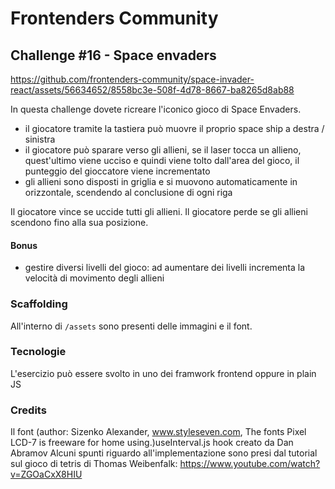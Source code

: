 # Frontenders Community

## Challenge #16 - Space envaders

https://github.com/frontenders-community/space-invader-react/assets/56634652/8558bc3e-508f-4d78-8667-ba8265d8ab88

In questa challenge dovete ricreare l'iconico gioco di Space Envaders.
- il giocatore tramite la tastiera può muovre il proprio space ship a destra / sinistra
- il giocatore può sparare verso gli allieni, se il laser tocca un allieno, quest'ultimo viene ucciso e quindi viene tolto dall'area del gioco, il punteggio del gioccatore viene incrementato
- gli allieni sono disposti in griglia e si muovono automaticamente in orizzontale, scendendo al conclusione di ogni riga  

Il giocatore vince se uccide tutti gli allieni. 
Il giocatore perde se gli allieni scendono fino alla sua posizione.

#### Bonus
- gestire diversi livelli del gioco: ad aumentare dei livelli incrementa la velocità di movimento degli allieni 

### Scaffolding
All'interno di ```/assets``` sono presenti delle immagini e il font.

### Tecnologie
L'esercizio può essere svolto in uno dei framwork frontend oppure in plain JS
### Credits
Il font (author: Sizenko Alexander, www.styleseven.com, The fonts Pixel LCD-7 is freeware for home using.)useInterval.js hook creato da Dan Abramov
Alcuni spunti riguardo all'implementazione sono presi dal tutorial sul gioco di tetris di Thomas Weibenfalk: https://www.youtube.com/watch?v=ZGOaCxX8HIU
